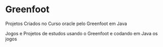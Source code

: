 # Greenfoot
Projetos Criados no Curso oracle pelo Greenfoot em Java

Jogos e Projetos de estudos usando o Greenfoot e codando em Java os jogos 
